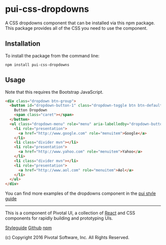 # pui-css-dropdowns

A CSS dropdowns component that can be installed via this npm package.
This package provides all of the CSS you need to use the component.



## Installation

To install the package from the command line:

```
npm install pui-css-dropdowns
```

## Usage

Note that this requires the Bootstrap JavaScript.

```html
<div class="dropdown btn-group">
  <button id="dropdown-button-1" class="dropdown-toggle btn btn-default" type="button" data-toggle="dropdown" aria-haspopup="true" aria-expanded="false">
    Button Dropdown
    <span class="caret"></span>
  </button>
  <ul class="dropdown-menu" role="menu" aria-labelledby="dropdown-button-1">
    <li role="presentation">
      <a href="http://www.google.com" role="menuitem">Google</a>
    </li>
    <li class="divider mvn"></li>
    <li role="presentation">
      <a href="http://www.yahoo.com" role="menuitem">Yahoo</a>
    </li>
    <li class="divider mvn"></li>
    <li role="presentation">
      <a href="http://www.aol.com" role="menuitem">Aol</a>
    </li>
  </ul>
</div>
```


You can find more examples of the dropdowns component in the [pui style guide](http://styleguide.pivotal.io/)


*****************************************

This is a component of Pivotal UI, a collection of [React](https://facebook.github.io/react/) and CSS components for rapidly building and prototyping UIs.

[Styleguide](http://styleguide.pivotal.io)
[Github](https://github.com/pivotal-cf/pivotal-ui)
[npm](https://www.npmjs.com/browse/keyword/pivotal%20ui%20modularized)

(c) Copyright 2016 Pivotal Software, Inc. All Rights Reserved.
